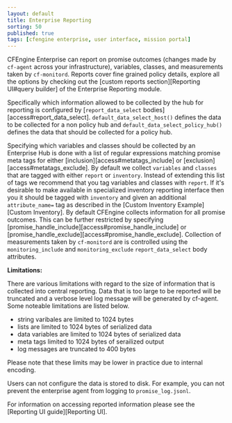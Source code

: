 ```yaml
---
layout: default
title: Enterprise Reporting
sorting: 50
published: true
tags: [cfengine enterprise, user interface, mission portal]
---
```


CFEngine Enterprise can report on promise outcomes (changes made by `cf-agent`
across your infrastructure), variables, classes, and measurements taken by
`cf-monitord`. Reports cover fine grained policy details, explore all the
options by checking out the [custom reports section][Reporting UI#query builder]
of the Enterprise Reporting module.

Specifically which information allowed to be collected by the hub for reporting
is configured by [`report_data_select` bodies][access#report_data_select].
`default_data_select_host()` defines the data to be collected for a non policy hub
and `default_data_select_policy_hub()` defines the data that should be collected
for a policy hub.

Specifying which variables and classes should be collected by an Enterprise Hub
is done with a list of regular expressions matching promise meta tags for either
[inclusion][access#metatags_include] or [exclusion][access#metatags_exclude]. By
default we collect `variables` and `classes` that are tagged with either
`report` or `inventory`. Instead of extending this list of tags we recommend
that you tag variables and classes with `report`. If it's desirable to make
available in specialized inventory reporting interface then you it should be
tagged with `inventory` and given an additional `attribute_name=` tag as
described in the [Custom Inventory Example][Custom Inventory]. By default
CFEngine collects information for all promise outcomes. This can be further
restricted by specifying [promise_handle_include][access#promise_handle_include]
or [promise_handle_exclude][access#promise_handle_exclude]. Collection of
measurements taken by `cf-monitord` are is controlled using the
`monitoring_include` and `monitoring_exclude` `report_data_select` body
attributes.

**Limitations:**

There are various limitations with regard to the size of information that is
collected into central reporting. Data that is too large to be reported will be
truncated and a verbose level log message will be generated by cf-agent. Some
noteable limitations are listed below.

* string varibales are limited to 1024 bytes
* lists are limited to 1024 bytes of serialized data
* data variables are limited to 1024 bytes of serialized data
* meta tags limited to 1024 bytes of serailized output
* log messages are truncated to 400 bytes

Please note that these limits may be lower in practice due to internal
encoding.

Users can not configure the data is stored to disk. For example, you can not
prevent the enterprise agent from logging to `promise_log.jsonl`.

For information on accessing reported information please see the
[Reporting UI guide][Reporting UI].
